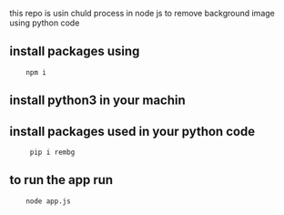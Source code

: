 this repo is usin chuld process in node js to remove background image using python code

## install packages using 
```shell 
	npm i
```

## install python3 in your machin 
## install packages used in your python code 
```shell
	 pip i rembg
```

## to run the app run 
```shell
	node app.js
```
